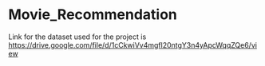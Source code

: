 # Movie_Recommendation
Link for the dataset used for the project is https://drive.google.com/file/d/1cCkwiVv4mgfl20ntgY3n4yApcWqqZQe6/view
